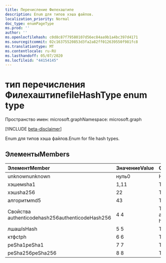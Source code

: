 ```yaml
---
title: Перечисление Филехаштипе
description: Enum для типов хэша файлов.
localization_priority: Normal
doc_type: enumPageType
ms.prod: ''
author: ''
ms.openlocfilehash: c0d8c87f79580107d56ec84aa9b1a4bc397d4171
ms.sourcegitcommit: 02c16375520853d3fa2a82ff012639550f981fc8
ms.translationtype: MT
ms.contentlocale: ru-RU
ms.lasthandoff: 05/07/2020
ms.locfileid: "44154145"
---
```

# <a name="filehashtype-enum-type"></a><span data-ttu-id="4e758-103">тип перечисления Филехаштипе</span><span class="sxs-lookup"><span data-stu-id="4e758-103">fileHashType enum type</span></span>

<span data-ttu-id="4e758-104">Пространство имен: microsoft.graph</span><span class="sxs-lookup"><span data-stu-id="4e758-104">Namespace: microsoft.graph</span></span>

[!INCLUDE [beta-disclaimer](../../includes/beta-disclaimer.md)]

<span data-ttu-id="4e758-105">Enum для типов хэша файлов.</span><span class="sxs-lookup"><span data-stu-id="4e758-105">Enum for file hash types.</span></span>

## <a name="members"></a><span data-ttu-id="4e758-106">Элементы</span><span class="sxs-lookup"><span data-stu-id="4e758-106">Members</span></span>

|<span data-ttu-id="4e758-107">Элемент</span><span class="sxs-lookup"><span data-stu-id="4e758-107">Member</span></span>|<span data-ttu-id="4e758-108">Значение</span><span class="sxs-lookup"><span data-stu-id="4e758-108">Value</span></span>|<span data-ttu-id="4e758-109">Описание</span><span class="sxs-lookup"><span data-stu-id="4e758-109">Description</span></span>|
|:---|:---|:---|
|<span data-ttu-id="4e758-110">unknown</span><span class="sxs-lookup"><span data-stu-id="4e758-110">unknown</span></span>|<span data-ttu-id="4e758-111">нуль</span><span class="sxs-lookup"><span data-stu-id="4e758-111">0</span></span>|<span data-ttu-id="4e758-112">Неизвестный тип.</span><span class="sxs-lookup"><span data-stu-id="4e758-112">Unknown type.</span></span>|
|<span data-ttu-id="4e758-113">хэшем</span><span class="sxs-lookup"><span data-stu-id="4e758-113">sha1</span></span>|<span data-ttu-id="4e758-114">1,1</span><span class="sxs-lookup"><span data-stu-id="4e758-114">1</span></span>|<span data-ttu-id="4e758-115">Тип хеша SHA1.</span><span class="sxs-lookup"><span data-stu-id="4e758-115">SHA1 hash type.</span></span>|
|<span data-ttu-id="4e758-116">хэш</span><span class="sxs-lookup"><span data-stu-id="4e758-116">sha256</span></span>|<span data-ttu-id="4e758-117">2</span><span class="sxs-lookup"><span data-stu-id="4e758-117">2</span></span>| <span data-ttu-id="4e758-118">Тип хеша SHA256.</span><span class="sxs-lookup"><span data-stu-id="4e758-118">SHA256 hash type.</span></span>|
|<span data-ttu-id="4e758-119">алгоритм</span><span class="sxs-lookup"><span data-stu-id="4e758-119">md5</span></span>|<span data-ttu-id="4e758-120">4</span><span class="sxs-lookup"><span data-stu-id="4e758-120">3</span></span>| <span data-ttu-id="4e758-121">Тип хеша MD5.</span><span class="sxs-lookup"><span data-stu-id="4e758-121">MD5 hash type.</span></span>|
|<span data-ttu-id="4e758-122">Свойства authenticodehash256</span><span class="sxs-lookup"><span data-stu-id="4e758-122">authenticodeHash256</span></span>|<span data-ttu-id="4e758-123">4 </span><span class="sxs-lookup"><span data-stu-id="4e758-123">4</span></span>| <span data-ttu-id="4e758-124">Тип хеша свойства authenticodehash256.</span><span class="sxs-lookup"><span data-stu-id="4e758-124">AuthenticodeHash256 hash type.</span></span>|
|<span data-ttu-id="4e758-125">лшаш</span><span class="sxs-lookup"><span data-stu-id="4e758-125">lsHash</span></span>|<span data-ttu-id="4e758-126">5 </span><span class="sxs-lookup"><span data-stu-id="4e758-126">5</span></span>| <span data-ttu-id="4e758-127">Тип хеша Лшаш.</span><span class="sxs-lookup"><span data-stu-id="4e758-127">LsHash hash type.</span></span>|
|<span data-ttu-id="4e758-128">ктф</span><span class="sxs-lookup"><span data-stu-id="4e758-128">ctph</span></span>|<span data-ttu-id="4e758-129">6 </span><span class="sxs-lookup"><span data-stu-id="4e758-129">6</span></span>| <span data-ttu-id="4e758-130">Тип хеша КТФ.</span><span class="sxs-lookup"><span data-stu-id="4e758-130">CTPH hash type.</span></span>|
|<span data-ttu-id="4e758-131">peSha1</span><span class="sxs-lookup"><span data-stu-id="4e758-131">peSha1</span></span>|<span data-ttu-id="4e758-132">7 </span><span class="sxs-lookup"><span data-stu-id="4e758-132">7</span></span>| <span data-ttu-id="4e758-133">Тип хеша PESHA1.</span><span class="sxs-lookup"><span data-stu-id="4e758-133">PESHA1 hash type.</span></span>|
|<span data-ttu-id="4e758-134">peSha256</span><span class="sxs-lookup"><span data-stu-id="4e758-134">peSha256</span></span>|<span data-ttu-id="4e758-135">8 </span><span class="sxs-lookup"><span data-stu-id="4e758-135">8</span></span>| <span data-ttu-id="4e758-136">Тип хеша PESHA256.</span><span class="sxs-lookup"><span data-stu-id="4e758-136">PESHA256 hash type.</span></span>|
